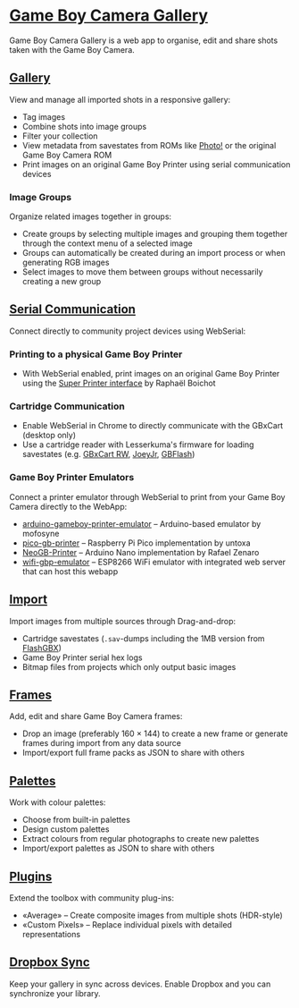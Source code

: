 # [Game Boy Camera Gallery](https://github.com/HerrZatacke/gb-printer-web)

Game Boy Camera Gallery is a web app to organise, edit and share shots taken with the Game Boy Camera.

## [Gallery](/gallery)
View and manage all imported shots in a responsive gallery:
- Tag images
- Combine shots into image groups
- Filter your collection
- View metadata from savestates from ROMs like [Photo!](https://github.com/untoxa/gb-photo) or the original Game Boy Camera ROM
- Print images on an original Game Boy Printer using serial communication devices

### Image Groups
Organize related images together in groups:
- Create groups by selecting multiple images and grouping them together through the context menu of a selected image
- Groups can automatically be created during an import process or when generating RGB images
- Select images to move them between groups without necessarily creating a new group

## [Serial Communication](/webusb)
Connect directly to community project devices using WebSerial:

### Printing to a physical Game Boy Printer
- With WebSerial enabled, print images on an original Game Boy Printer using the [Super Printer interface](https://github.com/Raphael-Boichot/Yet-another-PC-to-Game-Boy-Printer-interface/) by Raphaël Boichot

### Cartridge Communication
- Enable WebSerial in Chrome to directly communicate with the GBxCart (desktop only)
- Use a cartridge reader with Lesserkuma's firmware for loading savestates (e.g. [GBxCart RW](https://www.gbxcart.com/), [JoeyJr](https://bennvenn.myshopify.com/products/usb-gb-c-cart-dumper-the-joey-jr), [GBFlash](https://github.com/simonkwng/GBFlash))

### Game Boy Printer Emulators
Connect a printer emulator through WebSerial to print from your Game Boy Camera directly to the WebApp:
- [arduino-gameboy-printer-emulator](https://github.com/mofosyne/arduino-gameboy-printer-emulator) – Arduino-based emulator by mofosyne
- [pico-gb-printer](https://github.com/untoxa/pico-gb-printer/) – Raspberry Pi Pico implementation by untoxa
- [NeoGB-Printer](https://github.com/zenaror/NeoGB-Printer) – Arduino Nano implementation by Rafael Zenaro
- [wifi-gbp-emulator](https://github.com/HerrZatacke/wifi-gbp-emulator) – ESP8266 WiFi emulator with integrated web server that can host this webapp

## [Import](/import)
Import images from multiple sources through Drag-and-drop:
- Cartridge savestates (`.sav`-dumps including the 1MB version from [FlashGBX](https://github.com/lesserkuma/FlashGBX))
- Game Boy Printer serial hex logs
- Bitmap files from projects which only output basic images

## [Frames](/frames)
Add, edit and share Game Boy Camera frames:
- Drop an image (preferably 160 × 144) to create a new frame or generate frames during import from any data source
- Import/export full frame packs as JSON to share with others

## [Palettes](/palettes)
Work with colour palettes:
- Choose from built-in palettes
- Design custom palettes
- Extract colours from regular photographs to create new palettes
- Import/export palettes as JSON to share with others

## [Plugins](/settings/plugins)
Extend the toolbox with community plug-ins:
- «Average» – Create composite images from multiple shots (HDR-style)
- «Custom Pixels» – Replace individual pixels with detailed representations

## [Dropbox Sync](/settings/dropbox)
Keep your gallery in sync across devices. Enable Dropbox and you can synchronize your library.
